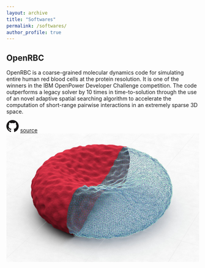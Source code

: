 ```yaml
---
layout: archive
title: "Softwares"
permalink: /softwares/
author_profile: true
---
```


## OpenRBC

OpenRBC is a coarse-grained molecular dynamics code for simulating entire human red blood cells at the protein resolution. It is one of the winners in the IBM OpenPower Developer Challenge competition. The code outperforms a legacy solver by 10 times in time-to-solution through the use of an novel adaptive spatial searching algorithm to accelerate the computation of short-range pairwise interactions in an extremely sparse 3D space.

![](../images/GitHub.png) [source](https://github.com/yhtang/OpenRBC)
![](../images/openrbc.jpg)

